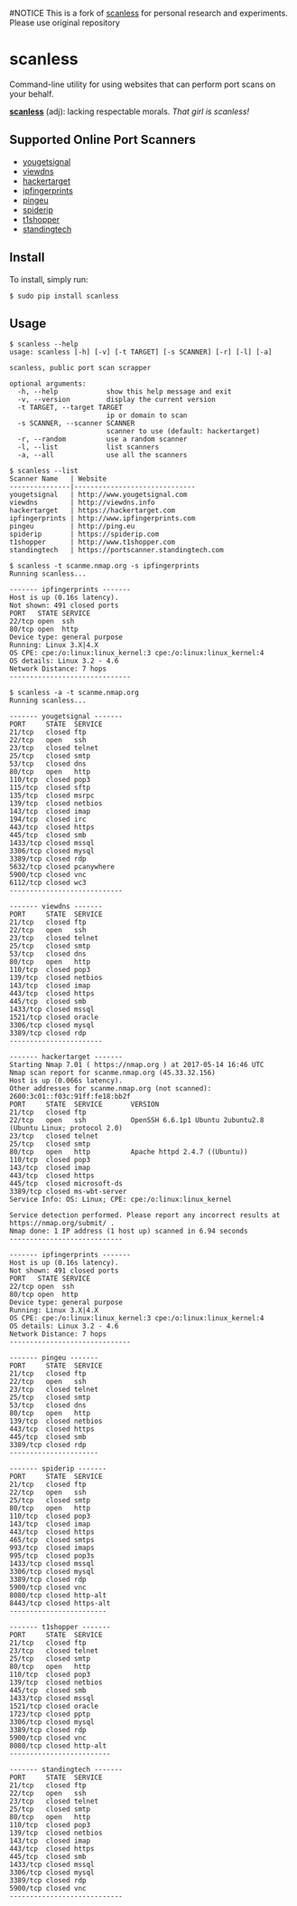 #NOTICE
This is a fork of [scanless](https://github.com/vesche/scanless) for personal research and experiments. Please use original repository

# scanless

Command-line utility for using websites that can perform port scans on your behalf.

[**scanless**](http://www.urbandictionary.com/define.php?term=scanless) (adj): lacking respectable morals. _That girl is scanless!_

## Supported Online Port Scanners
* [yougetsignal](http://www.yougetsignal.com/tools/open-ports/)
* [viewdns](http://viewdns.info/)
* [hackertarget](https://hackertarget.com/nmap-online-port-scanner/)
* [ipfingerprints](http://www.ipfingerprints.com/portscan.php)
* [pingeu](http://ping.eu/port-chk/)
* [spiderip](https://spiderip.com/online-port-scan.php)
* [t1shopper](http://www.t1shopper.com/tools/port-scan/)
* [standingtech](https://portscanner.standingtech.com/)

## Install

To install, simply run:
```
$ sudo pip install scanless
```

## Usage

```
$ scanless --help  
usage: scanless [-h] [-v] [-t TARGET] [-s SCANNER] [-r] [-l] [-a]

scanless, public port scan scrapper

optional arguments:
  -h, --help            show this help message and exit
  -v, --version         display the current version
  -t TARGET, --target TARGET
                        ip or domain to scan
  -s SCANNER, --scanner SCANNER
                        scanner to use (default: hackertarget)
  -r, --random          use a random scanner
  -l, --list            list scanners
  -a, --all             use all the scanners

$ scanless --list
Scanner Name   | Website
---------------|------------------------------
yougetsignal   | http://www.yougetsignal.com
viewdns        | http://viewdns.info
hackertarget   | https://hackertarget.com
ipfingerprints | http://www.ipfingerprints.com
pingeu         | http://ping.eu
spiderip       | https://spiderip.com
t1shopper      | http://www.t1shopper.com
standingtech   | https://portscanner.standingtech.com

$ scanless -t scanme.nmap.org -s ipfingerprints
Running scanless...

------- ipfingerprints -------
Host is up (0.16s latency).
Not shown: 491 closed ports
PORT   STATE SERVICE
22/tcp open  ssh
80/tcp open  http
Device type: general purpose
Running: Linux 3.X|4.X
OS CPE: cpe:/o:linux:linux_kernel:3 cpe:/o:linux:linux_kernel:4
OS details: Linux 3.2 - 4.6
Network Distance: 7 hops
------------------------------

$ scanless -a -t scanme.nmap.org
Running scanless...

------- yougetsignal -------
PORT     STATE  SERVICE
21/tcp   closed ftp
22/tcp   open   ssh
23/tcp   closed telnet
25/tcp   closed smtp
53/tcp   closed dns
80/tcp   open   http
110/tcp  closed pop3
115/tcp  closed sftp
135/tcp  closed msrpc
139/tcp  closed netbios
143/tcp  closed imap
194/tcp  closed irc
443/tcp  closed https
445/tcp  closed smb
1433/tcp closed mssql
3306/tcp closed mysql
3389/tcp closed rdp
5632/tcp closed pcanywhere
5900/tcp closed vnc
6112/tcp closed wc3
----------------------------

------- viewdns -------
PORT     STATE  SERVICE
21/tcp   closed ftp
22/tcp   open   ssh
23/tcp   closed telnet
25/tcp   closed smtp
53/tcp   closed dns
80/tcp   open   http
110/tcp  closed pop3
139/tcp  closed netbios
143/tcp  closed imap
443/tcp  closed https
445/tcp  closed smb
1433/tcp closed mssql
1521/tcp closed oracle
3306/tcp closed mysql
3389/tcp closed rdp
-----------------------

------- hackertarget -------
Starting Nmap 7.01 ( https://nmap.org ) at 2017-05-14 16:46 UTC
Nmap scan report for scanme.nmap.org (45.33.32.156)
Host is up (0.066s latency).
Other addresses for scanme.nmap.org (not scanned): 2600:3c01::f03c:91ff:fe18:bb2f
PORT     STATE  SERVICE       VERSION
21/tcp   closed ftp
22/tcp   open   ssh           OpenSSH 6.6.1p1 Ubuntu 2ubuntu2.8 (Ubuntu Linux; protocol 2.0)
23/tcp   closed telnet
25/tcp   closed smtp
80/tcp   open   http          Apache httpd 2.4.7 ((Ubuntu))
110/tcp  closed pop3
143/tcp  closed imap
443/tcp  closed https
445/tcp  closed microsoft-ds
3389/tcp closed ms-wbt-server
Service Info: OS: Linux; CPE: cpe:/o:linux:linux_kernel

Service detection performed. Please report any incorrect results at https://nmap.org/submit/ .
Nmap done: 1 IP address (1 host up) scanned in 6.94 seconds
----------------------------

------- ipfingerprints -------
Host is up (0.16s latency).
Not shown: 491 closed ports
PORT   STATE SERVICE
22/tcp open  ssh
80/tcp open  http
Device type: general purpose
Running: Linux 3.X|4.X
OS CPE: cpe:/o:linux:linux_kernel:3 cpe:/o:linux:linux_kernel:4
OS details: Linux 3.2 - 4.6
Network Distance: 7 hops
------------------------------

------- pingeu -------
PORT     STATE  SERVICE
21/tcp   closed ftp
22/tcp   open   ssh
23/tcp   closed telnet
25/tcp   closed smtp
53/tcp   closed dns
80/tcp   open   http
139/tcp  closed netbios
443/tcp  closed https
445/tcp  closed smb
3389/tcp closed rdp
----------------------

------- spiderip -------
PORT     STATE  SERVICE
21/tcp   closed ftp
22/tcp   open   ssh
25/tcp   closed smtp
80/tcp   open   http
110/tcp  closed pop3
143/tcp  closed imap
443/tcp  closed https
465/tcp  closed smtps
993/tcp  closed imaps
995/tcp  closed pop3s
1433/tcp closed mssql
3306/tcp closed mysql
3389/tcp closed rdp
5900/tcp closed vnc
8080/tcp closed http-alt
8443/tcp closed https-alt
------------------------

------- t1shopper -------
PORT     STATE  SERVICE
21/tcp   closed ftp
23/tcp   closed telnet
25/tcp   closed smtp
80/tcp   open   http
110/tcp  closed pop3
139/tcp  closed netbios
445/tcp  closed smb
1433/tcp closed mssql
1521/tcp closed oracle
1723/tcp closed pptp
3306/tcp closed mysql
3389/tcp closed rdp
5900/tcp closed vnc
8080/tcp closed http-alt
-------------------------

------- standingtech -------
PORT     STATE  SERVICE
21/tcp   closed ftp
22/tcp   open   ssh
23/tcp   closed telnet
25/tcp   closed smtp
80/tcp   open   http
110/tcp  closed pop3
139/tcp  closed netbios
143/tcp  closed imap
443/tcp  closed https
445/tcp  closed smb
1433/tcp closed mssql
3306/tcp closed mysql
3389/tcp closed rdp
5900/tcp closed vnc
----------------------------
```
